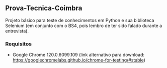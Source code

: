 ## Prova-Tecnica-Coimbra

Projeto básico para teste de conhecimentos em Python e sua biblioteca Selenium (em conjunto com o BS4, pois lembro de ter sido falado durante a entrevista).

### Requisitos
- Google Chrome 120.0.6099.109 (link alternativo para download: https://googlechromelabs.github.io/chrome-for-testing/#stable)